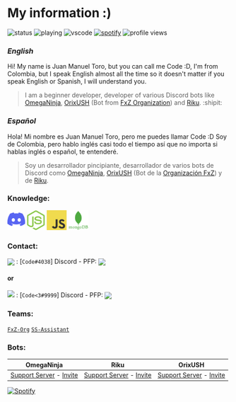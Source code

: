 # **My information :)**
![status](https://img.shields.io/endpoint?url=https://dev.discordprofiles.me/api/badge/status/722531195904196688?simple=true)
![playing](https://img.shields.io/endpoint?url=https://dev.discordprofiles.me/api/badge/playing/722531195904196688) 
![vscode](https://img.shields.io/endpoint?url=https://dev.discordprofiles.me/api/badge/vscode/722531195904196688)
[![spotify](https://img.shields.io/endpoint?url=https://dev.discordprofiles.me/api/badge/spotify/722531195904196688)]((https://dev.discordprofiles.me/openspotify/722531195904196688))
![profile views](https://komarev.com/ghpvc/?username=Code126)
### ***English***
Hi! My name is Juan Manuel Toro, but you can call me Code :D, I'm from Colombia, but I speak English almost all the time so it doesn't matter if you speak English or Spanish, I will understand you.
> I am a beginner developer, developer of various Discord bots like [OmegaNinja](https://discord.com/api/oauth2/authorize?client_id=725772192159105752&permissions=8&scope=bot), [OrixUSH](https://fxz-org.com/orix-mejor-bot-discord/) (Bot from [FxZ Organization](https://fxz-org.com/)) and [Riku](https://discord.com/api/oauth2/authorize?client_id=844630271097045043&permissions=8&scope=bot). :shipit:

### ***Español***
Hola! Mi nombre es Juan Manuel Toro, pero me puedes llamar Code :D Soy de Colombia, pero hablo inglés casi todo el tiempo así que no importa si hablas inglés o español, te entenderé.
> Soy un desarrollador pincipiante, desarrollador de varios bots de Discord como [OmegaNinja](https://discord.com/api/oauth2/authorize?client_id=725772192159105752&permissions=8&scope=bot), [OrixUSH](https://fxz-org.com/orix-mejor-bot-discord/) (Bot de la [Organización FxZ](https://fxz-org.com/)) y de [Riku](https://discord.com/api/oauth2/authorize?client_id=844630271097045043&permissions=8&scope=bot).

### Knowledge:

[<img src="./assets/DLogo.png" alt="DISCORD-LOGO" height="45" wight="45" />](https://discord.com/)
[<img src="./assets/NodeJS.png" alt="NODEJS-LOGO" height="45" wight="45" />](https://nodejs.org/)
[<img src="./assets/JavaScript.jpg" alt="JS-LOGO" height="45" wight="45" />](https://www.javascript.com/)
[<img src="./assets/MongoDB.png" alt="MONGODB-LOGO" height="45" wight="45" />](https://www.mongodb.com/)

### Contact:
<img src="https://raw.githubusercontent.com/vladfrangu/vladfrangu/master/assets/logo-discord.png" align="center"> : [`Code#4038`] Discord - PFP: <img src="https://images-ext-1.discordapp.net/external/NVih90SGd-9dhEc_UG2GI0fwSQMvyyvFZnDrYysP8_s/%3Fsize%3D2048/https/cdn.discordapp.com/avatars/722531195904196688/4e836ac82ceef8814e4a3ee137aeeb07.png?width=75&height=75" align="center">
#### or
<img src="https://raw.githubusercontent.com/vladfrangu/vladfrangu/master/assets/logo-discord.png"> : [`Code<3#9999`] Discord - PFP: <img src="https://cdn.discordapp.com/avatars/841309669792153641/a_304bac946f2ea1a2c9de91687c22288b.gif" align="center" height="75" wight="75">
<!--------------- Teams ----------------->
### Teams:
[`FxZ-Org`](https://github.com/OrganizacionFxZ)
[`SS-Assistant`](https://github.com/SS-Assistant)

### Bots:
OmegaNinja | Riku      |OrixUSH
-----------|-----------|-----------
[Support Server](https://discord.com/invite/uQxTeFV) - [Invite](https://discord.com/api/oauth2/authorize?client_id=725772192159105752&permissions=8&scope=bot)|[Support Server](https://discord.gg/hCpNyrx6Ex) - [Invite](https://discord.com/api/oauth2/authorize?client_id=844630271097045043&permissions=8&scope=bot)|[Support Server](https://discord.gg/dk93wzehF9) - [Invite](https://fxz-org.com/orix-mejor-bot-discord/)

[![Spotify](https://USER_NAME.vercel.app/api/spotify)](https://open.spotify.com/user/USER_NAME)


